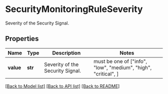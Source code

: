 # SecurityMonitoringRuleSeverity

Severity of the Security Signal.

## Properties
Name | Type | Description | Notes
------------ | ------------- | ------------- | -------------
**value** | **str** | Severity of the Security Signal. |  must be one of ["info", "low", "medium", "high", "critical", ]

[[Back to Model list]](README.md#documentation-for-models) [[Back to API list]](README.md#documentation-for-api-endpoints) [[Back to README]](README.md)


